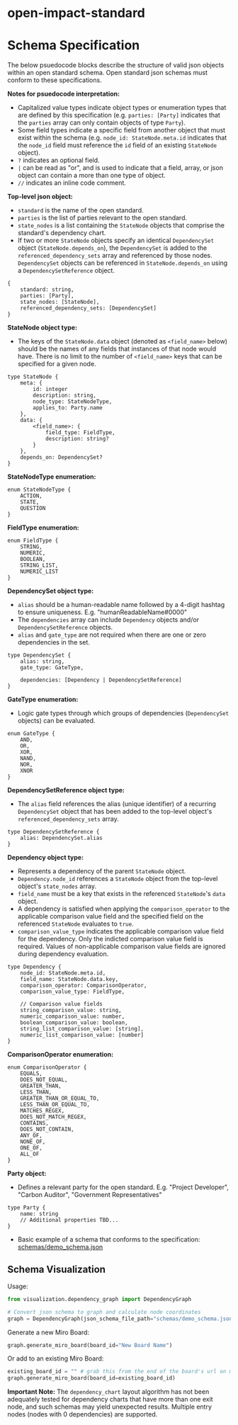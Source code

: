 # open-impact-standard


# Schema Specification
The below psuedocode blocks describe the structure of valid json objects within an open standard schema. Open standard json schemas must conform to these specifications.

__Notes for psuedocode interpretation:__
- Capitalized value types indicate object types or enumeration types that are defined by this specification (e.g. `parties: [Party]` indicates that the `parties` array can only contain objects of type `Party`).
- Some field types indicate a specific field from another object that must exist within the schema (e.g. `node_id: StateNode.meta.id` indicates that the `node_id` field must reference the `id` field of an existing `StateNode` object).
- `?` indicates an optional field.
- `|` can be read as "or", and is used to indicate that a field, array, or json object can contain a more than one type of object.
- `//` indicates an inline code comment.

__Top-level json object:__
- `standard` is the name of the open standard.
- `parties` is the list of parties relevant to the open standard.
- `state_nodes` is a list containing the `StateNode` objects that comprise the standard's dependency chart.
- If two or more `StateNode` objects specify an identical `DependencySet` object (`StateNode.depends_on`), the `DependencySet` is added to the `referenced_dependency_sets` array and referenced by those nodes. `DependencySet` objects can be referenced in `StateNode.depends_on` using a `DependencySetReference` object.
````
{
    standard: string,
    parties: [Party],
    state_nodes: [StateNode],
    referenced_dependency_sets: [DependencySet]
}
````
__StateNode object type:__
- The keys of the `StateNode.data` object (denoted as `<field_name>` below) should be the names of any fields that instances of that node would have. There is no limit to the number of `<field_name>` keys that can be specified for a given node.
````
type StateNode {
    meta: {
        id: integer
        description: string,
        node_type: StateNodeType,
        applies_to: Party.name
    },
    data: {
        <field_name>: {
            field_type: FieldType,
            description: string?
        }
    },
    depends_on: DependencySet?
}
````
__StateNodeType enumeration:__
````
enum StateNodeType {
    ACTION,
    STATE,
    QUESTION
}
````
__FieldType enumeration:__
````
enum FieldType {
    STRING,
    NUMERIC,
    BOOLEAN,
    STRING_LIST,
    NUMERIC_LIST
}
````
__DependencySet object type:__
- `alias` should be a human-readable name followed by a 4-digit hashtag to ensure uniqueness. E.g. "humanReadableName#0000"
- The `dependencies` array can include `Dependency` objects and/or `DependencySetReference` objects.
- `alias` and `gate_type` are not required when there are one or zero dependencies in the set.
````
type DependencySet {
    alias: string,
    gate_type: GateType,

    dependencies: [Dependency | DependencySetReference]
}
````
__GateType enumeration:__
- Logic gate types through which groups of dependencies (`DependencySet` objects) can be evaluated.
````
enum GateType {
    AND,
    OR,
    XOR,
    NAND,
    NOR,
    XNOR
}
````
__DependencySetReference object type:__
- The `alias` field references the alias (unique identifier) of a recurring `DependencySet` object that has been added to the top-level object's `referenced_dependency_sets` array.
````
type DependencySetReference {
    alias: DependencySet.alias
}
````
__Dependency object type:__
- Represents a dependency of the parent `StateNode` object.
- `Dependency.node_id` references a `StateNode` object from the top-level object's `state_nodes` array.
- `field_name` must be a key that exists in the referenced `StateNode`'s `data` object.
- A dependency is satisfied when applying the `comparison_operator` to the applicable comparison value field and the specified field on the referenced `StateNode` evaluates to `true`.
- `comparison_value_type` indicates the applicable comparison value field for the dependency. Only the indicted comparison value field is required. Values of non-applicable comparison value fields are ignored during dependency evaluation. 
````
type Dependency {
    node_id: StateNode.meta.id,
    field_name: StateNode.data.key,
    comparison_operator: ComparisonOperator,
    comparison_value_type: FieldType,

    // Comparison value fields
    string_comparison_value: string,
    numeric_comparison_value: number,
    boolean_comparison_value: boolean,
    string_list_comparison_value: [string],
    numeric_list_comparison_value: [number]
}
````
__ComparisonOperator enumeration:__
````
enum ComparisonOperator {
    EQUALS,
    DOES_NOT_EQUAL,
    GREATER_THAN,
    LESS_THAN,
    GREATER_THAN_OR_EQUAL_TO,
    LESS_THAN_OR_EQUAL_TO,
    MATCHES_REGEX,
    DOES_NOT_MATCH_REGEX,
    CONTAINS,
    DOES_NOT_CONTAIN,
    ANY_OF,
    NONE_OF,
    ONE_OF,
    ALL_OF
}
````
__Party object:__
- Defines a relevant party for the open standard. E.g. "Project Developer", "Carbon Auditor", "Government Representatives"
````
type Party {
    name: string
    // Additional properties TBD...
}
````
- Basic example of a schema that conforms to the specification: [schemas/demo_schema.json](https://github.com/natureblocks/open-impact-standards/blob/main/schemas/demo_schema.json)

## Schema Visualization
Usage:
````python
from visualization.dependency_graph import DependencyGraph

# Convert json schema to graph and calculate node coordinates
graph = DependencyGraph(json_schema_file_path="schemas/demo_schema.json")
````
Generate a new Miro Board:
````python
graph.generate_miro_board(board_id="New Board Name")
````
Or add to an existing Miro Board:
````python
existing_board_id = "" # grab this from the end of the board's url on miro.com
graph.generate_miro_board(board_id=existing_board_id)
````

__Important Note:__ The `dependency_chart` layout algorithm has not been adequately tested for dependency charts that have more than one exit node, and such schemas may yield unexpected results. Multiple entry nodes (nodes with 0 dependencies) are supported.
